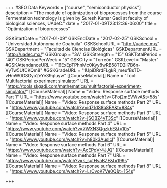 +++
#SEO Data
Keywords = ["course", "semiconductor physics"]
description = "The module of optimization of bioprocesses from the course Fermentation technology is given by Suresh Kumar Gadi at faculty of biological sciences, UAdeC."
date = "2017-01-09T23:12:36-06:00"
title = "Optimization of bioprocesses"

GSKStartDate = "2017-01-09"
GSKEndDate = "2017-02-25"
GSKSchool = "Universidad Autónoma de Coahuila"
GSKSchoolURL = "http://uadec.mx/"
GSKDepartment = "Facultad de Ciencias Biológicas"
GSKDepartmentURL = "http://uadec.mx/"
GSKGroup = "3A"
GSKStrength = "15"
GSKTotalPeriod = "40"
GSKPeriodPerWeek = "5"
GSKCity = "Torreón"
GSKLevel = "Master"
#GSKAttendanceURL = "16ExEpTPhnMc0Kyy8wRB58TD2ll7B6n-VyTw5UfCKQm8"
#GSKGradeURL = "1UpiDRrdFLgkR_meufBsTD-vHmW0G8Gyo2eYe39qIuyw"
[[CourseMaterial]]
    Name = "Tool: Multifactorial experiment simulator"
    URL = "https://tools.skgadi.com/mathematics/multifactorial-experiment-simulator/"
[[CourseMaterial]]
    Name = "Video: Response surface methods Part 1"
    URL = "https://www.youtube.com/watch?v=CFoj2mEVWvA&t=58s"
[[CourseMaterial]]
    Name = "Video: Response surface methods Part 2"
    URL = "https://www.youtube.com/watch?v=id71dS8b8EA&t=884s"
[[CourseMaterial]]
    Name = "Video: Response surface methods Part 3"
    URL = "https://www.youtube.com/watch?v=jSOBZ4yT3Sc"
[[CourseMaterial]]
    Name = "Video: Response surface methods Part 4"
    URL = "https://www.youtube.com/watch?v=7WXN3QgzkbE&t=10s"
[[CourseMaterial]]
    Name = "Video: Response surface methods Part 5"
    URL = "https://www.youtube.com/watch?v=h80k3AusIcI"
[[CourseMaterial]]
    Name = "Video: Response surface methods Part 6"
    URL = "https://www.youtube.com/watch?v=AcEPqVr4JJQ"
[[CourseMaterial]]
    Name = "Video: Response surface methods Part 7"
    URL = "https://www.youtube.com/watch?v=s_sutHvaBZE&t=199s"
[[CourseMaterial]]
    Name = "Video: Response surface methods Part 8"
    URL = "https://www.youtube.com/watch?v=LrCvoK7Ve0Q&t=154s"
	
+++
